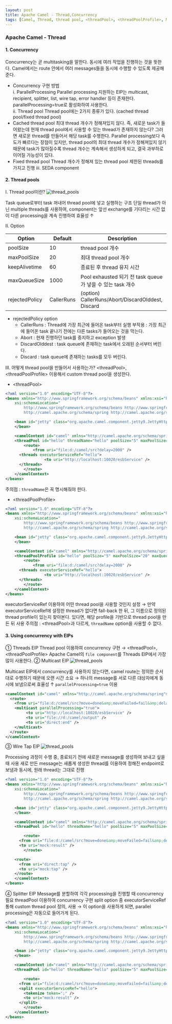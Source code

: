 ```yaml
---
layout: post
title: Apache Camel - Thread,Concurrency
tags: [Camel, Thread, thread pool, <threadPool>, <threadPoolProfile>, Multicast EIP, Splitter EIP, wire-tap EIP]
---
```


### Apache Camel - Thread

#### 1. Concurrency
Concurrency는 곧 multitasking을 말한다. 동시에 여러 작업을 진행하는 것을 뜻한다.
Camel에서는 route 안에서 여러 messages들을 동시에 수행할 수 있도록 제공해준다.
* Concurrency 구현 방법  
ⅰ. ParallelProcessing
Parallel processing 지원하는 EIP는 multicast, recipient, splitter, list, wire tap, error handler 등이 존재한다.
parallelProcessing=true로 활성화하여 사용한다.  
ⅱ. Thread pool
Thread pool에는 2가지 종류가 있다. (cached thread pool/fixed thread pool)
* Cached thread pool
최대 thread 개수가 정해져있지 않다. 즉, 새로운 task가 들어왔는데 현재 thread pool에서 사용할 수 있는 thread가 존재하지 않는다? 그러면 새로운 thread를 만들어서 해당 task를 수행한다.
Parallel processing보다 속도가 빠르다는 장점이 있지만, thread pool의 최대 thread 개수가 정해져있지 않기 때문에 task가 많아질수록 thread 개수는 계속해서 생성하게 되고, 결국 과부하로 이어질 가능성이 있다.
* Fixed thread pool
Thread 개수가 정해져 있는 thread pool
제한된 threads를 가지고 진행
ⅲ. SEDA component


#### 2. Thread pools
Ⅰ. Thread pool이란?
![thread_pools](/images/thread/thread_pools.png)

Task queue로부터 task 꺼내어 thread pool에 넣고 실행하는 구조
단일 thread가 아닌 multiple threads를 사용하여, component는 앞선 exchange를 기다리는 시간 없이 다른 processing을 계속 진행하여 효율성 ↑

Ⅱ. Option

Option | Default | Description
---- | ---- | ----
poolSize | 10 | thread pool 개수
maxPoolSize | 20 | 최대 thread pool 개수
keepAlivetime | 60 | 종료된 후 thread 유지 시간
maxQueueSize | 1000 | Pool exhausted 되기 전 task queue가 넣을 수 있는 task 개수
rejectedPolicy | CallerRuns | (option) CallerRuns/Abort/DiscardOlddest, Discard
* rejectedPolicy option
  - CallerRuns : Thread에 가장 최근에 들어온 task부터 실행
  부작용 : 가장 최근에 들어온 task 끝나기 전에는 다른 tasks가 들어오는 것을 막는다.
  - Abort : 현재 진행하던 task를 중지하고 exception 발생
  - DiscardOlddest : task queue에 존재하는 task에서 오래된 순서부터 버린다.
  - Discard : task queue에 존재하는 tasks를 모두 버린다.

Ⅲ. 어떻게 thread pool을 만들어서 사용하는가?
\<threadPool>, \<threadPoolProfile> 이용해서 custom thread pool을 생성한다.
* \<threadPool>
```xml
<?xml version="1.0" encoding="UTF-8"?>
<beans xmlns="http://www.springframework.org/schema/beans" xmlns:xsi="http://www.w3.org/2001/XMLSchema-instance"
 	xsi:schemaLocation="
        http://www.springframework.org/schema/beans http://www.springframework.org/schema/beans/spring-beans-2.5.xsd
        http://camel.apache.org/schema/spring http://camel.apache.org/schema/spring/camel-spring.xsd">

	<bean id="jetty" class="org.apache.camel.component.jetty9.JettyHttpComponent9">
	</bean>

 	<camelContext id="camel" xmlns="http://camel.apache.org/schema/spring">
    <threadPool id="hello" threadName="hello" poolSize="5" maxPoolSize="20" maxQueueSize="100" />
		<route>
			<from uri="file:d:/camel/src?delay=2000" />
      <threads executorServiceRef="hello">
			     <to uri="http://localhost:10020/esbService" />
      </threads>
		</route>
	</camelContext>
</beans>
```
주의점 : ```threadName```은 꼭 명시해줘야 한다.
* \<threadPoolProfile>
```xml
<?xml version="1.0" encoding="UTF-8"?>
<beans xmlns="http://www.springframework.org/schema/beans" xmlns:xsi="http://www.w3.org/2001/XMLSchema-instance"
 	xsi:schemaLocation="
        http://www.springframework.org/schema/beans http://www.springframework.org/schema/beans/spring-beans-2.5.xsd
        http://camel.apache.org/schema/spring http://camel.apache.org/schema/spring/camel-spring.xsd">

	<bean id="jetty" class="org.apache.camel.component.jetty9.JettyHttpComponent9">
	</bean>

 	<camelContext id="camel" xmlns="http://camel.apache.org/schema/spring">
    <threadPoolProfile id="hello" poolSize="5" maxPoolSize="20" maxQueueSize="100" />
		<route>
			<from uri="file:d:/camel/src?delay=2000" />
      <threads executorServiceRef="hello">
			     <to uri="http://localhost:10020/esbService" />
      </threads>
		</route>
	</camelContext>
</beans>
```
executorServiceRef 이용하여 어떤 thread pool을 사용할 것인지 설정
→ 만약 executorServiceRef에 설정한 thread가 없다면 fall-back 한 뒤, 그 이름으로 정의된 thread profile이 있는지 찾아본다. 있다면, 해당 profile을 기반으로 thread pool을 만든 뒤 사용
주의점 : \<threadPool>과 다르게, ```threadName``` option을 사용할 수 없다.

#### 3. Using concurrency with EIPs
① Threads EIP
Thread pool 이용하여 concurrency 구현
  → \<threadPool>, \<threadPoolProfile>
Apache Camel의 ```file component```를 Threads EIP에서 가장 많이 사용한다.
② Multicast EIP
![thread_pools](/images/thread/multicast.png)

Multicast EIP에서 concurrency를 사용하지 않는다면, camel route는 정의한 순서대로 수행하기 때문에 오랜 시간 소요
→ 하나의 message를 서로 다른 대상자에게 동시에 보냄으로써 효율성 ↑
```parallelProcessing=true``` 이용
```xml
<camelContext id="camel" xmlns="http://camel.apache.org/schema/spring">
  <route>
    <from uri="file:d:/camel/src?move=done&amp;moveFailed=fail&amp;delay=2000" />
    <multicast parallelProcessing="true">
         <to uri="http://localhost:10020/esbService" />
         <to uri="file://d:/camel/output" />
         <to uri="direct:end" />
    </multicast>
  </route>
</camelContext>
```
③ Wire Tap EIP
![thread_pools](/images/thread/wire-tap.png)

Processing 과정이 수행 중, 종료되기 전에 새로운 message를 생성하여 보내고 싶을 때 사용
새로 만든 message는 새롭게 생성한 thread를 이용하여 정해진 endpoint로 보냄과 동시에, 원래 thread는 그대로 진행
```xml
<?xml version="1.0" encoding="UTF-8"?>
<beans xmlns="http://www.springframework.org/schema/beans" xmlns:xsi="http://www.w3.org/2001/XMLSchema-instance"
 	xsi:schemaLocation="
        http://www.springframework.org/schema/beans http://www.springframework.org/schema/beans/spring-beans-2.5.xsd
        http://camel.apache.org/schema/spring http://camel.apache.org/schema/spring/camel-spring.xsd">

	<bean id="jetty" class="org.apache.camel.component.jetty9.JettyHttpComponent9">
	</bean>

 	<camelContext id="camel" xmlns="http://camel.apache.org/schema/spring">
    <threadPool id="hello" threadName="hello" poolSize="5" maxPoolSize="20" maxQueueSize="100" />

		<route>
      <from uri="file:d:/camel/src?move=done&amp;moveFailed=fail&amp;delay=2000" />
      <to uri="mock:result" />
		</route>

    <route>
      <from uri="direct:tap" />
      <to uri="mock:tap" />
    </route>
	</camelContext>
</beans>
```

④ Splitter EIP
Message를 분할하여 각각 processing을 진행할 때 concurrency 필요
threadPool 이용하여 concurrency 구현
split option 중 executorServiceRef 통해 custom thread pool 정의, 사용
	→ 이 option을 사용하게 되면, parallel processing은 자동으로 들어가게 된다.
```xml
<?xml version="1.0" encoding="UTF-8"?>
<beans xmlns="http://www.springframework.org/schema/beans" xmlns:xsi="http://www.w3.org/2001/XMLSchema-instance"
 	xsi:schemaLocation="
        http://www.springframework.org/schema/beans http://www.springframework.org/schema/beans/spring-beans-2.5.xsd
        http://camel.apache.org/schema/spring http://camel.apache.org/schema/spring/camel-spring.xsd">

	<bean id="jetty" class="org.apache.camel.component.jetty9.JettyHttpComponent9">
	</bean>

 	<camelContext id="camel" xmlns="http://camel.apache.org/schema/spring">
    <threadPool id="hello" threadName="hello" poolSize="5" maxPoolSize="20" maxQueueSize="100" />

		<route>
      <from uri="file:d:/camel/src?move=done&amp;moveFailed=fail&amp;delay=2000" />
      <split executorServiceRef="hello">
        <tokenize token=";" />
        <to uri="mock:result" />
      </split>
		</route>
	</camelContext>
</beans>
```
